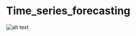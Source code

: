 # Time_series_forecasting

![alt text](https://drive.google.com/uc?id=1bkXZU02Xc1qFyWyJXQ9RetzWmpkPkuOW)
